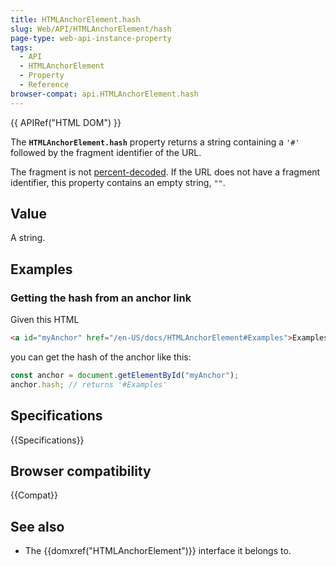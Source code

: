 ```yaml
---
title: HTMLAnchorElement.hash
slug: Web/API/HTMLAnchorElement/hash
page-type: web-api-instance-property
tags:
  - API
  - HTMLAnchorElement
  - Property
  - Reference
browser-compat: api.HTMLAnchorElement.hash
---
```

{{ APIRef("HTML DOM") }}

The
**`HTMLAnchorElement.hash`** property returns a
string containing a `'#'` followed by the fragment
identifier of the URL.

The fragment is not [percent-decoded](/en-US/docs/Glossary/percent-encoding). If the URL does not
have a fragment identifier, this property contains an empty string, `""`.

## Value

A string.

## Examples

### Getting the hash from an anchor link

Given this HTML

```html
<a id="myAnchor" href="/en-US/docs/HTMLAnchorElement#Examples">Examples</a>
```

you can get the hash of the anchor like this:

```js
const anchor = document.getElementById("myAnchor");
anchor.hash; // returns '#Examples'
```

## Specifications

{{Specifications}}

## Browser compatibility

{{Compat}}

## See also

- The {{domxref("HTMLAnchorElement")}} interface it belongs to.
